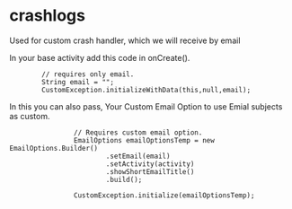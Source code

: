 # crashlogs
Used for custom crash handler, which we will receive by email

In your base activity add this code in onCreate().

```
        // requires only email.
        String email = "";
        CustomException.initializeWithData(this,null,email);
```

In this you can also pass, Your Custom Email Option to use Emial subjects as custom.


```
                // Requires custom email option.
                EmailOptions emailOptionsTemp = new EmailOptions.Builder()
                        .setEmail(email)
                        .setActivity(activity)
                        .showShortEmailTitle()
                        .build();
                        
                CustomException.initialize(emailOptionsTemp);
                
```



